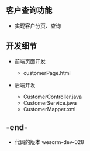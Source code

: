 
## 客户查询功能
- 实现客户分页、查询

## 开发细节
- 前端页面开发
    - customerPage.html
    
- 后端开发
    - CustomerController.java
    - CustomerService.java
    - CustomerMapper.xml
    
## -end-
- 代码的版本 wescrm-dev-028

